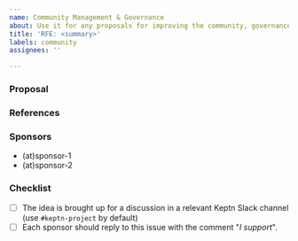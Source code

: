```yaml
---
name: Community Management & Governance
about: Use it for any proposals for improving the community, governance and tooling around it 
title: 'RFE: <summary>'
labels: community
assignees: ''

---
```


### Proposal

<!-- Summarize your idea here -->

### References


### Sponsors

<!-- Mention Keptn maintainer sponsors here, if any -->

- (at)sponsor-1
- (at)sponsor-2

### Checklist

- [ ] The idea is brought up for a discussion in a relevant Keptn Slack channel (use `#keptn-project` by default)
- [ ] Each sponsor should reply to this issue with the comment "*I support*".

